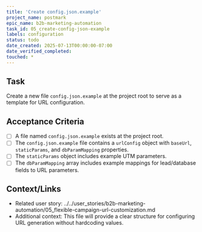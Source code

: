```yaml
---
title: 'Create config.json.example'
project_name: postmark
epic_name: b2b-marketing-automation
task_id: 05_create-config-json-example
labels: configuration
status: todo
date_created: 2025-07-13T00:00:00-07:00
date_verified_completed: 
touched: *
---
```


## Task

Create a new file `config.json.example` at the project root to serve as a template for URL configuration.

## Acceptance Criteria

- [ ] A file named `config.json.example` exists at the project root.
- [ ] The `config.json.example` file contains a `urlConfig` object with `baseUrl`, `staticParams`, and `dbParamMapping` properties.
- [ ] The `staticParams` object includes example UTM parameters.
- [ ] The `dbParamMapping` array includes example mappings for lead/database fields to URL parameters.

## Context/Links

- Related user story: ../../user_stories/b2b-marketing-automation/05_flexible-campaign-url-customization.md
- Additional context: This file will provide a clear structure for configuring URL generation without hardcoding values.
